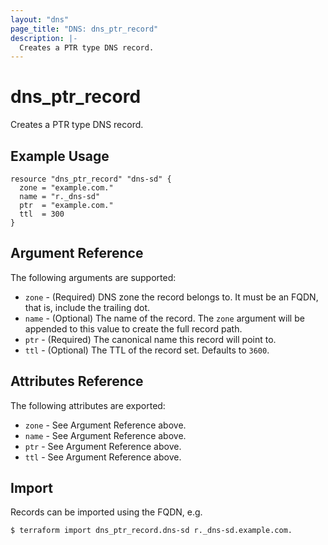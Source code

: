```yaml
---
layout: "dns"
page_title: "DNS: dns_ptr_record"
description: |-
  Creates a PTR type DNS record.
---
```


# dns_ptr_record

Creates a PTR type DNS record.

## Example Usage

```hcl
resource "dns_ptr_record" "dns-sd" {
  zone = "example.com."
  name = "r._dns-sd"
  ptr  = "example.com."
  ttl  = 300
}
```

## Argument Reference

The following arguments are supported:

* `zone` - (Required) DNS zone the record belongs to. It must be an FQDN, that is, include the trailing dot.
* `name` - (Optional) The name of the record. The `zone` argument will be appended to this value to create the full record path.
* `ptr` - (Required) The canonical name this record will point to.
* `ttl` - (Optional) The TTL of the record set. Defaults to `3600`.

## Attributes Reference

The following attributes are exported:

* `zone` - See Argument Reference above.
* `name` - See Argument Reference above.
* `ptr` - See Argument Reference above.
* `ttl` - See Argument Reference above.

## Import

Records can be imported using the FQDN, e.g.

```
$ terraform import dns_ptr_record.dns-sd r._dns-sd.example.com.
```
